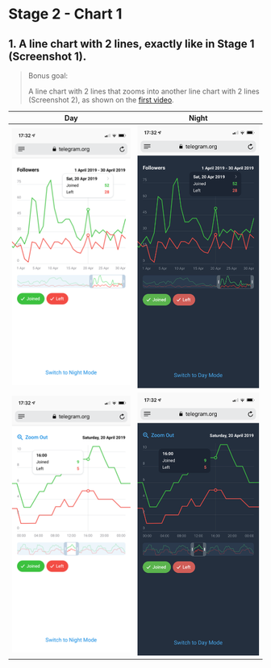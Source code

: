 # Stage 2 - Chart 1

## 1. A line chart with 2 lines, exactly like in Stage 1 (Screenshot 1).
 > Bonus goal:
 >
 > A line chart with 2 lines that zooms into another line chart with 2 lines (Screenshot 2),
 > as shown on the [first video](https://t.me/contest/61).

Day                        |  Night
:-------------------------:|:-------------------------:
![alt text](../JS_1.png)   |  ![alt text](../JS_1_Night.png)
![alt text](../JS_2.png)   |  ![alt text](../JS_2_Night.png)
